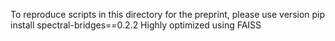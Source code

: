To reproduce scripts in this directory for the preprint, please use version pip install spectral-bridges==0.2.2 
Highly optimized using FAISS
